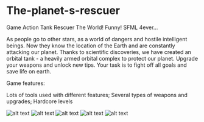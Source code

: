 # The-planet-s-rescuer
Game Action Tank Rescuer The World! Funny! SFML 4ever...

As people go to other stars, as a world of dangers and hostile intelligent beings. Now they know the location of the Earth and are constantly attacking our planet.
Thanks to scientific discoveries, we have created an orbital tank - a heavily armed orbital complex to protect our planet. Upgrade your weapons and unlock new tips.
Your task is to fight off all goals and save life on earth.

Game features:

Lots of tools used with different features;
Several types of weapons and upgrades;
Hardcore levels

![alt text](https://cdn.cloudflare.steamstatic.com/steam/apps/915300/ss_6917492a325984c617c5325acd0dc9a948d9f793.1920x1080.jpg?t=1579197301)
![alt text](https://cdn.cloudflare.steamstatic.com/steam/apps/915300/ss_365308ef4b473c829c215db7656f5ce78cc42d88.1920x1080.jpg?t=1579197301)
![alt text](https://cdn.cloudflare.steamstatic.com/steam/apps/915300/ss_d266c5f4c1371621913aca67b1151116f2b0e996.1920x1080.jpg?t=1579197301)
![alt text](https://cdn.cloudflare.steamstatic.com/steam/apps/915300/ss_0dd15d459c906a053967540873d73b827fbe6c3d.1920x1080.jpg?t=1579197301)
![alt text](https://cdn.cloudflare.steamstatic.com/steam/apps/915300/ss_754260b1f02ba14f2dfedc7713a4d2c7441bd7af.1920x1080.jpg?t=1579197301)

